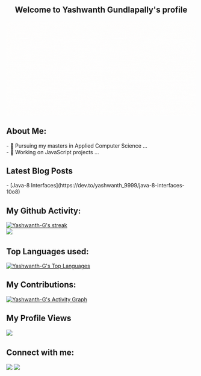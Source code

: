 <h2 align="center">Welcome to Yashwanth Gundlapally's profile</h2>
<p><img align="center" src="https://github.com/Yashwanth-G/Yashwanth-G/blob/main/cover.gif" width="1000" height="250"/></p>

<h2>About Me:</h2>
- 🔭 Pursuing my masters in Applied Computer Science ...<br/>
- 🌱 Working on JavaScript projects ...


<h2>Latest Blog Posts</h2>
<!-- BLOG-POST-LIST:START -->
- [Java-8 Interfaces](https://dev.to/yashwanth_9999/java-8-interfaces-10o8)
<!-- BLOG-POST-LIST:END -->


<h2> My Github Activity: </h2>
<p>
    <a href="https://github.com/Yashwanth-G/github-readme-streak-stats">
        <img title="🔥 Get streak stats for your profile at git.io/streak-stats" alt="Yashwanth-G's streak" src="https://github-readme-streak-stats.herokuapp.com/?user=Yashwanth-G&theme=black-ice&hide_border=true&stroke=0000&background=060A0CD0"/>
    </a>

  <br/>
    <a href="https://github.com/Yashwanth-G/github-readme-stats"><img src="https://github-readme-stats.vercel.app/api?username=Yashwanth-G&show_icons=true&count_private=true&theme=react&hide_border=true&bg_color=0D1117" /></a>
</p>

<p>
<h2>Top Languages used: </h2>  
  <a href="https://github.com/Yashwanth-G/github-readme-stats"><img alt="Yashwanth-G's Top Languages" src="https://github-readme-stats.vercel.app/api/top-langs/?username=Yashwanth-G&langs_count=8&count_private=true&layout=compact&theme=react&hide_border=true&bg_color=0D1117" /></a>
  <br/>
  <!--<b>Note:</b> Top languages is only a metric of the languages my public code consists of and doesn't reflect experience or skill level.-->

<h2>My Contributions: </h2>
<a href="https://github.com/Yashwanth-G/github-readme-activity-graph"><img alt="Yashwanth-G's Activity Graph" src="https://activity-graph.herokuapp.com/graph?username=Yashwanth-G&bg_color=0D1117&color=5BCDEC&line=5BCDEC&point=FFFFFF&hide_border=true" /></a>

</p>

<h2>My Profile Views</h2>
<a href="https://github.com/Meghna-DAS/github-profile-views-counter">
    <img src="https://komarev.com/ghpvc/?username=Yashwanth-G">
</a>
<!--<a href="https://github.com/Yashwanth-G?tab=followers"><img src="https://img.shields.io/github/followers/Yashwanth-G?label=Followers&style=social" alt="GitHub Badge"></a>-->


<h2> Connect with me: </h2>
<p align="left">
<a href="https://www.linkedin.com/in/imgyash/"><img src="https://img.shields.io/badge/linkedin-blue?style=flat&logo=linkedin&labelColor=blue"></a>
<a href="mailto:g.yashwanth896@gmail.com?subject=Contacting from Github ReadMe"><img src="https://img.shields.io/badge/Gmail-red?style=flat&logo=Gmail&labelColor=white"></a>
</p>

